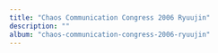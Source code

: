 ```yaml
---
title: "Chaos Communication Congress 2006 Ryuujin"
description: ""
album: "chaos-communication-congress-2006-ryuujin"
---
```

